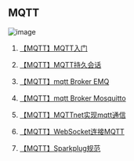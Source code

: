 ## MQTT

![image](https://img2023.cnblogs.com/blog/999484/202308/999484-20230820134020750-524822651.png)

1. [【MQTT】MQTT入门]()

2. [【MQTT】MQTT持久会话]()

3. [【MQTT】mqtt Broker EMQ]()

4. [【MQTT】mqtt Broker Mosquitto]()

5. [【MQTT】MQTTnet实现mqtt通信]()

6. [【MQTT】WebSocket连接MQTT]()

7. [【MQTT】Sparkplug规范]()

